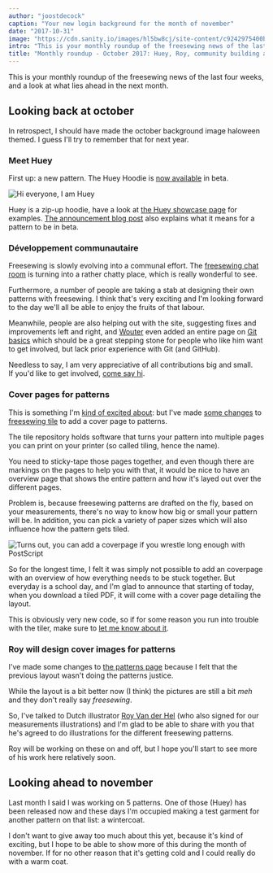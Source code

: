 ```yaml
---
author: "joostdecock"
caption: "Your new login background for the month of november"
date: "2017-10-31"
image: "https://cdn.sanity.io/images/hl5bw8cj/site-content/c9242975400bf885feef0b6ddc3b2bc0ce901638-2000x1500.jpg"
intro: "This is your monthly roundup of the freesewing news of the last four weeks, and a look at what lies ahead in the next month."
title: "Monthly roundup - October 2017: Huey, Roy, community building and pattern cover pages"
---
```


This is your monthly roundup of the freesewing news of the last four weeks, and a look at what lies ahead in the next month.

## Looking back at october
In retrospect, I should have made the october background image haloween themed. I guess I'll try to remember that for next year.

### Meet Huey

First up: a new pattern. The Huey Hoodie is [now available](/patterns/huey) in beta.

![Hi everyone, I am Huey](https://posts.freesewing.org/uploads/huey_b410125cba.jpg)

Huey is a zip-up hoodie, have a look at [the Huey showcase page](/showcase/pattern/huey) for examples. [The announcement blog post](/blog/huey-hoodie-beta/) also explains what it means for a pattern to be in beta.

### Développement communautaire

Freesewing is slowly evolving into a communal effort. The [freesewing chat room](https://chat.freesewing.org/) is turning into a rather chatty place, which is really wonderful to see.

Furthermore, a number of people are taking a stab at designing their own patterns with freesewing. I think that's very exciting and I'm looking forward to the day we'll all be able to enjoy the fruits of that labour.

Meanwhile, people are also helping out with the site, suggesting fixes and improvements left and right, and [Wouter](/users/xdpug) even added an entire page on [Git basics](/docs/git-basics) which should be a great stepping stone for people who like him want to get involved, but lack prior experience with Git (and GitHub).

Needless to say, I am very appreciative of all contributions big and small.  
If you'd like to get involved, [come say hi](https://chat.freesewing.org/).

### Cover pages for patterns

This is something I'm [kind of excited about](https://www.instagram.com/p/Ba6qVTFDZv_/): but I've made [some changes](https://github.com/freesewing/tile/commit/9d2b11e7a9f0d08b890a04eced989f0b432d2c53) to [freesewing tile](https://github.com/freesewing/tile) to add a cover page to patterns.

The tile repository holds software that turns your pattern into multiple pages you can print on your printer (so called tiling, hence the name).

You need to sticky-tape those pages together, and even though there are markings on the pages to help you with that, it would be nice to have an overview page that shows the entire pattern and how it's layed out over the different pages.

Problem is, because freesewing patterns are drafted on the fly, based on your measurements, there's no way to know how big or small your pattern will be. In addition, you can pick a variety of paper sizes which will also influence how the pattern gets tiled.

![Turns out, you can add a coverpage if you wrestle long enough with PostScript](https://posts.freesewing.org/uploads/tile_6dccb4de24.jpg)

So for the longest time, I felt it was simply not possible to add an coverpage with an overview of how everything needs to be stuck together. But everyday is a school day, and I'm glad to announce that starting of today, when you download a tiled PDF, it will come with a cover page detailing the layout.

This is obviously very new code, so if for some reason you run into trouble with the tiler, make sure to [let me know about it](https://github.com/freesewing/tile/issues/new).

### Roy will design cover images for patterns

I've made some changes to [the patterns page](/patterns/) because I felt that the previous layout wasn't doing the patterns justice.

While the layout is a bit better now (I think) the pictures are still a bit *meh* and they don't really say *freesewing*.

So, I've talked to Dutch illustrator [Roy Van der Hel](https://royvdhel-art.deviantart.com/) (who also signed for our measurements illustrations) and I'm glad to be able to share with you that he's agreed to do illustrations for the different freesewing patterns.

Roy will be working on these on and off, but I hope you'll start to see more of his work here relatively soon.

## Looking ahead to november

Last month I said I was working on 5 patterns. One of those (Huey) has been released now and these days I'm occupied making a test garment for another pattern on that list: a wintercoat.

I don't want to give away too much about this yet, because it's kind of exciting, but I hope to be able to show more of this during the month of november. If for no other reason that it's getting cold and I could really do with a warm coat.


